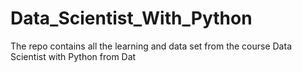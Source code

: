 # Data_Scientist_With_Python
The repo contains all the learning and data set from the course Data Scientist with Python  from Dat
